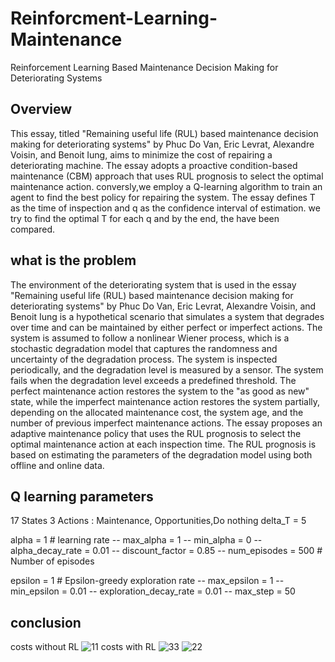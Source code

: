 # Reinforcment-Learning-Maintenance
Reinforcement Learning Based Maintenance Decision Making for Deteriorating Systems
## Overview
This essay, titled "Remaining useful life (RUL) based maintenance decision making for deteriorating systems" by Phuc Do Van, Eric Levrat, Alexandre Voisin, and Benoit Iung, aims to minimize the cost of repairing a deteriorating machine. The essay adopts a proactive condition-based maintenance (CBM) approach that uses RUL prognosis to select the optimal maintenance action. conversly,we employ a Q-learning algorithm to train an agent to find the best policy for repairing the system. The essay defines T as the time of inspection and q as the confidence interval of estimation. we try to find the optimal T for each q and by the end, the have been compared.


## what is the problem

The environment of the deteriorating system that is used in the essay "Remaining useful life (RUL) based maintenance decision making for deteriorating systems" by Phuc Do Van, Eric Levrat, Alexandre Voisin, and Benoit Iung is a hypothetical scenario that simulates a system that degrades over time and can be maintained by either perfect or imperfect actions. The system is assumed to follow a nonlinear Wiener process, which is a stochastic degradation model that captures the randomness and uncertainty of the degradation process. The system is inspected periodically, and the degradation level is measured by a sensor. The system fails when the degradation level exceeds a predefined threshold. The perfect maintenance action restores the system to the "as good as new" state, while the imperfect maintenance action restores the system partially, depending on the allocated maintenance cost, the system age, and the number of previous imperfect maintenance actions. The essay proposes an adaptive maintenance policy that uses the RUL prognosis to select the optimal maintenance action at each inspection time. The RUL prognosis is based on estimating the parameters of the degradation model using both offline and online data. 

## Q learning parameters

17 States
3 Actions : Maintenance, Opportunities,Do nothing
delta_T = 5

alpha = 1 # learning rate --
max_alpha = 1 --
min_alpha = 0 --
alpha_decay_rate = 0.01 --
discount_factor = 0.85 --
num_episodes = 500 # Number of episodes 

epsilon = 1  # Epsilon-greedy exploration rate --
max_epsilon = 1 --
min_epsilon = 0.01 --
exploration_decay_rate = 0.01 --
max_step = 50

## conclusion
costs without RL
![11](https://github.com/mamad-hosn/Reinforcment-Learning-Maintenance-Policy/assets/90955072/c315d7c6-b2be-490f-b225-916526eb9de9)
costs with RL
![33](https://github.com/mamad-hosn/Reinforcment-Learning-Maintenance-Policy/assets/90955072/6a3cbad0-0c49-4ffa-a071-4dcaef5b2834)
![22](https://github.com/mamad-hosn/Reinforcment-Learning-Maintenance-Policy/assets/90955072/0af63d1d-b11a-4026-ac13-f4de797d5485)




